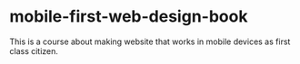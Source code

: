 # mobile-first-web-design-book
This is a course about making website that works in mobile devices as first class citizen.
